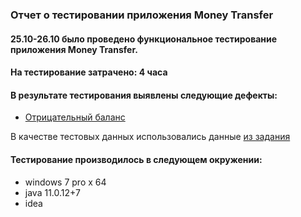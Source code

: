 ### Отчет о тестировании приложения Money Transfer

#### 25.10-26.10 было проведено функциональное тестирование приложения  Money Transfer.

#### На тестирование затрачено: 4 часа

#### В результате тестирования выявлены следующие дефекты:
- [Отрицательный баланс](https://github.com/Dmitriy3292/javaDZ1/issues/1#issue-1035256047)

 В качестве тестовых данных использовались данные [из задания](https://github.com/netology-code/javaqa-homeworks/blob/master/intro/MERGED.md)

#### Тестирование производилось в следующем окружении:
- windows 7 pro x 64
- java 11.0.12+7
- idea
